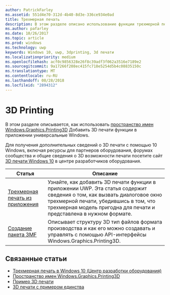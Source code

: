 ```yaml
---
author: PatrickFarley
ms.assetid: 551d4e70-312d-4b40-8d3e-336ce934e0ad
title: Трехмерная печать
description: В этом разделе описано использование функции трехмерной печати в универсальном приложении для Windows.
ms.author: pafarley
ms.date: 10/26/2017
ms.topic: article
ms.prod: windows
ms.technology: uwp
keywords: Windows 10, uwp, 3dprinting, 3d печати
ms.localizationpriority: medium
ms.openlocfilehash: acf0c9856328e26f8c39adf3f062a3516e7189e2
ms.sourcegitcommit: 9a17266f208ec415fc718e5254d5b4c08835150c
ms.translationtype: MT
ms.contentlocale: ru-RU
ms.lasthandoff: 08/28/2018
ms.locfileid: "2894312"
---
```

# <a name="3d-printing"></a>3D Printing


В этом разделе описывается, как использовать [пространство имен Windows.Graphics.Printing3D](https://msdn.microsoft.com/library/windows/apps/windows.graphics.printing3d.aspx) Добавить 3D печати функции в приложении универсальные Windows.  

Для получения дополнительных сведений о 3D печати с помощью 10 Windows, включая ресурсы для партнеров оборудования, форумах сообщества и общие сведения о 3D возможности печати посетите сайт [3D печати Windows 10](https://developer.microsoft.com/windows/hardware/3d-print-support-windows-10) в центре разработчиков оборудования.

| Статья | Описание |
|-------|-------------|
| [Трехмерная печать из приложения](3d-print-from-app.md) | Узнайте, как добавить 3D печати функции в приложении UWP. Эта статья содержит сведения о том, как вызвать диалоговое окно трехмерной печати, убедившись в том, что трехмерная модель пригодна для печати и представлена в нужном формате. |
| [Создание пакета 3MF](generate-3mf.md) | Описывает структуру 3D тип файлов формата производства и как его можно создавать и управлять с помощью API-интерфейсы Windows.Graphics.Printing3D. |

## <a name="related-topics"></a>Связанные статьи

* [Трехмерная печать в Windows 10 (Центр разработки оборудования)](https://developer.microsoft.com/windows/hardware/3d-print-support-windows-10)
* [Пространство имен Windows.Graphics.Printing3D](https://msdn.microsoft.com/library/windows/apps/windows.graphics.printing3d.aspx)
* [Пример 3D печати](https://github.com/Microsoft/Windows-universal-samples/tree/master/Samples/3DPrinting)
* [3D печати с примером единства](https://github.com/Microsoft/Windows-universal-samples/tree/master/Samples/3DPrintingFromUnity)

 
